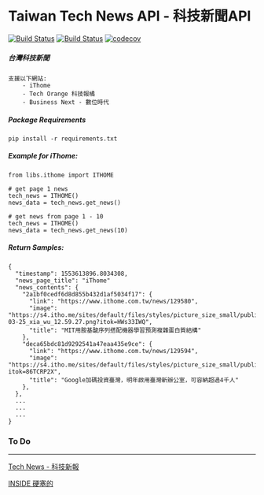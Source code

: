 # Taiwan Tech News API - 科技新聞API
[![Build Status](https://travis-ci.org/WisChang005/technews_tw.svg?branch=master)](https://travis-ci.org/WisChang005/technews_tw)
[![Build Status](https://dev.azure.com/wisdevops/technews-tw/_apis/build/status/WisChang005.technews_tw?branchName=master)](https://dev.azure.com/wisdevops/technews-tw/_build/latest?definitionId=12&branchName=master)
[![codecov](https://codecov.io/gh/WisChang005/technews_tw/branch/master/graph/badge.svg)](https://codecov.io/gh/WisChang005/technews_tw)


##### 台灣科技新聞
```
支援以下網站:
    - iThome
    - Tech Orange 科技報橘
    - Business Next - 數位時代
```

##### Package Requirements
```
pip install -r requirements.txt
```

##### Example for iThome:
```
from libs.ithome import ITHOME

# get page 1 news
tech_news = ITHOME()
news_data = tech_news.get_news()

# get news from page 1 - 10
tech_news = ITHOME()
news_data = tech_news.get_news(10)
```

##### Return Samples:
```
{
  "timestamp": 1553613896.8034308,
  "news_page_title": "iThome"
  "news_contents": {
    "2a1bf0cedf6d8d855b432d1af5034f17": {
      "link": "https://www.ithome.com.tw/news/129580",
      "image": "https://s4.itho.me/sites/default/files/styles/picture_size_small/public/field/image/ying_mu_kuai_zhao_2019-03-25_xia_wu_12.59.27.png?itok=HWs33IWQ",
      "title": "MIT用胺基酸序列搭配機器學習預測複雜蛋白質結構"
    },
    "deca65bdc81d9292541a47eaa435e9ce": {
      "link": "https://www.ithome.com.tw/news/129594",
      "image": "https://s4.itho.me/sites/default/files/styles/picture_size_small/public/field/image/google2_she_ying_huang_yu_yun_.jpg?itok=86TCRP2X",
      "title": "Google加碼投資臺灣，明年啟用臺灣新辦公室，可容納超過4千人"
    },
  },
  ...
  ...
  ...
}
```


### To Do
------------
[Tech News - 科技新報](https://technews.tw/)

[INSIDE 硬塞的](https://www.inside.com.tw/)

